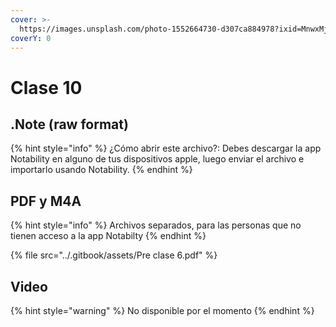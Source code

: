```yaml
---
cover: >-
  https://images.unsplash.com/photo-1552664730-d307ca884978?ixid=MnwxMjA3fDB8MHxwaG90by1wYWdlfHx8fGVufDB8fHx8&ixlib=rb-1.2.1&auto=format&fit=crop&w=2970&q=80
coverY: 0
---
```


# Clase 10

## .Note (raw format)

{% hint style="info" %}
¿Cómo abrir este archivo?: Debes descargar la app Notability en alguno de tus dispositivos apple, luego enviar el archivo e importarlo usando Notability.
{% endhint %}

## PDF y M4A

{% hint style="info" %}
Archivos separados, para las personas que no tienen acceso a la app Notabilty
{% endhint %}

{% file src="../.gitbook/assets/Pre clase 6.pdf" %}

## Video

{% hint style="warning" %}
No disponible por el momento
{% endhint %}

